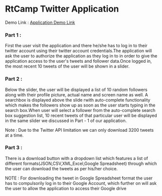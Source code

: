 # RtCamp Twitter Application

Demo Link : <a href='https://rtcampdemp.000webhostapp.com'>Application Demo Link</a>

<h3>Part 1 :</h3> 

First the user visit the application and there he/she has to log in to their twitter account using their twitter account credentials.The application will ask the user to authorize the application as they log in to in order to give the application access to the user's tweets and follower data.Once logged in, the  most recent 10 tweets of the user will be shown in a slider.

<h3> Part 2 : </h3> 

Below the slider, the user will be displayed a list of 10 random followers along with their profile picture, actual name and screen name as well. A searchbox is displayed above the slide rwith auto-complete functionality which makes the followers show up as soon as the user starts typing in the search box.When user will select a follower from the auto-complete search box suggestion list, 10 recent tweets of that particular user will be displayed in the same slider we discussed in Part - 1 of our application.

Note : Due to the Twitter API limitation we can only download 3200 tweets at a time.

<h3> Part 3 : </h3>

There is a download button with a dropdown list which features a list of different formats(JSON,CSV,XML,Excel,Google Spreadsheet) through which the user can download the tweets as per his/her choice.

NOTE : For downloading the tweet in Google Spreadsheet format the user has to compulsorily log in to their Google Account, which further on will ask the user to allow the application to access their Google drive


